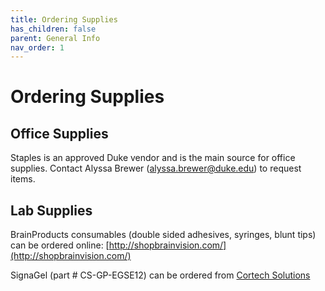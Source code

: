 ```yaml
---
title: Ordering Supplies
has_children: false
parent: General Info
nav_order: 1
---
```

# Ordering Supplies

## Office Supplies

Staples is an approved Duke vendor and is the main source for office supplies. Contact Alyssa Brewer (alyssa.brewer@duke.edu) to request items. 

## Lab Supplies

BrainProducts consumables (double sided adhesives, syringes, blunt tips) can be ordered online: [http://shopbrainvision.com/](http://shopbrainvision.com/)

SignaGel (part # CS-GP-EGSE12) can be ordered from [Cortech Solutions](http://www.cortechsolutions.com)